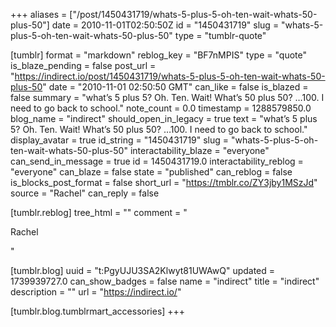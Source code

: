 +++
aliases = ["/post/1450431719/whats-5-plus-5-oh-ten-wait-whats-50-plus-50"]
date = 2010-11-01T02:50:50Z
id = "1450431719"
slug = "whats-5-plus-5-oh-ten-wait-whats-50-plus-50"
type = "tumblr-quote"

[tumblr]
format = "markdown"
reblog_key = "BF7nMPIS"
type = "quote"
is_blaze_pending = false
post_url = "https://indirect.io/post/1450431719/whats-5-plus-5-oh-ten-wait-whats-50-plus-50"
date = "2010-11-01 02:50:50 GMT"
can_like = false
is_blazed = false
summary = "what’s 5 plus 5? Oh. Ten. Wait! What’s 50 plus 50? …100. I need to go back to school."
note_count = 0.0
timestamp = 1288579850.0
blog_name = "indirect"
should_open_in_legacy = true
text = "what&rsquo;s 5 plus 5? Oh. Ten. Wait! What&rsquo;s 50 plus 50? &hellip;100. I need to go back to school."
display_avatar = true
id_string = "1450431719"
slug = "whats-5-plus-5-oh-ten-wait-whats-50-plus-50"
interactability_blaze = "everyone"
can_send_in_message = true
id = 1450431719.0
interactability_reblog = "everyone"
can_blaze = false
state = "published"
can_reblog = false
is_blocks_post_format = false
short_url = "https://tmblr.co/ZY3jby1MSzJd"
source = "Rachel"
can_reply = false

[tumblr.reblog]
tree_html = ""
comment = "<p>Rachel</p>"

[tumblr.blog]
uuid = "t:PgyUJU3SA2Klwyt81UWAwQ"
updated = 1739939727.0
can_show_badges = false
name = "indirect"
title = "indirect"
description = ""
url = "https://indirect.io/"

[tumblr.blog.tumblrmart_accessories]
+++
